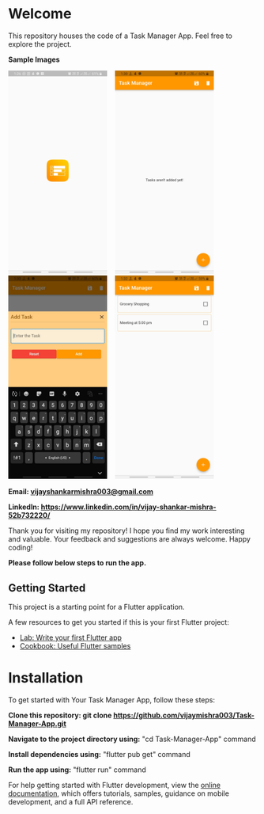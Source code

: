 # Welcome

This repository houses the code of a Task Manager App. Feel free to explore the project.

<b> Sample Images </b>

<img src="./assets/sample_img/img1.jpg" alt="drawing" width="200"/>&nbsp;&nbsp;&nbsp;&nbsp;<img src="./assets/sample_img/img2.jpg" alt="drawing" width="200"/>&nbsp;&nbsp;&nbsp;&nbsp;<img src="./assets/sample_img/img3.jpg" alt="drawing" width="200"/>&nbsp;&nbsp;&nbsp;&nbsp;<img src="./assets/sample_img/img4.jpg" alt="drawing" width="200"/>

<b>Email: vijayshankarmishra003@gmail.com</b>

<b>LinkedIn: https://www.linkedin.com/in/vijay-shankar-mishra-52b732220/</b>

Thank you for visiting my repository! I hope you find my work interesting and valuable. Your feedback and suggestions are always welcome.
Happy coding!

<b>Please follow below steps to run the app.</b>

## Getting Started

This project is a starting point for a Flutter application.

A few resources to get you started if this is your first Flutter project:

- [Lab: Write your first Flutter app](https://docs.flutter.dev/get-started/codelab)
- [Cookbook: Useful Flutter samples](https://docs.flutter.dev/cookbook)

# Installation
To get started with Your Task Manager App, follow these steps:

<b>Clone this repository: git clone https://github.com/vijaymishra003/Task-Manager-App.git</b>

<b>Navigate to the project directory using:</b> "cd Task-Manager-App" command

<b>Install dependencies using:</b> "flutter pub get" command

<b>Run the app using:</b> "flutter run" command

For help getting started with Flutter development, view the
[online documentation](https://docs.flutter.dev/), which offers tutorials,
samples, guidance on mobile development, and a full API reference.
